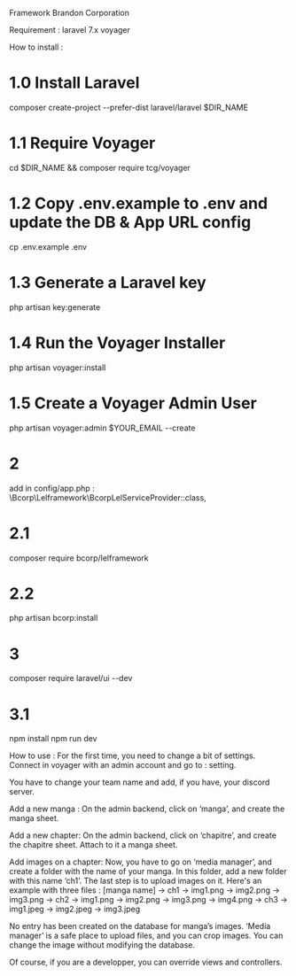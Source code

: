 Framework Brandon Corporation

Requirement :
laravel 7.x
voyager


How to install :
# 1.0 Install Laravel
composer create-project --prefer-dist laravel/laravel $DIR_NAME

# 1.1 Require Voyager
cd $DIR_NAME && composer require tcg/voyager

# 1.2 Copy .env.example to .env and update the DB & App URL config
cp .env.example .env

# 1.3 Generate a Laravel key
php artisan key:generate

# 1.4 Run the Voyager Installer
php artisan voyager:install

# 1.5 Create a Voyager Admin User
php artisan voyager:admin $YOUR_EMAIL --create

# 2
add in config/app.php : \Bcorp\Lelframework\BcorpLelServiceProvider::class,

# 2.1
composer require bcorp/lelframework

# 2.2
php artisan bcorp:install

# 3
composer require laravel/ui --dev

# 3.1
npm install
npm run dev



How to use :
For the first time, you need to change a bit of settings. Connect in voyager with an admin account and go to : setting.

You have to change your team name and add, if you have, your discord server.


Add a new manga :
On the admin backend, click on ‘manga’, and create the manga sheet.

Add a new chapter:
On the admin backend, click on ‘chapitre’, and create the chapitre sheet. Attach to it a manga sheet.

Add images on a chapter:
Now, you have to go on ‘media manager’, and create a folder with the name of your manga. 
In this folder, add a new folder with this name ‘ch1’. The last step is to upload images on it.
Here's an example with three files :
[manga name] -> ch1 -> img1.png
            -> img2.png
            -> img3.png
        -> ch2 -> img1.png
            -> img2.png
            -> img3.png
            -> img4.png
        -> ch3 -> img1.jpeg
            -> img2.jpeg
            -> img3.jpeg

No entry has been created on the database for manga’s images. ‘Media manager’ is a safe place to upload files, and you can crop images. 
You can change the image without modifying the database.


Of course, if you are a developper, you can override views and controllers.
